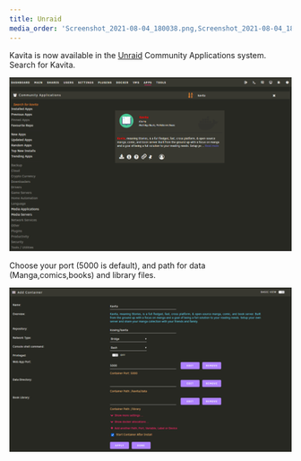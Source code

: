 ```yaml
---
title: Unraid
media_order: 'Screenshot_2021-08-04_180038.png,Screenshot_2021-08-04_180256.png'
---
```


Kavita is now available in the [Unraid](https://unraid.net/) Community Applications system. Search for Kavita.

![Screenshot_2021-08-04_180038](Screenshot_2021-08-04_180038.png "Screenshot_2021-08-04_180038")

Choose your port (5000 is default), and path for data (Manga,comics,books) and library files.

![Screenshot_2021-08-04_180256](Screenshot_2021-08-04_180256.png "Screenshot_2021-08-04_180256")